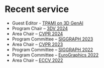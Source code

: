 # Recent service
- Guest Editor - [TPAMI on 3D GenAI](https://genai3d.github.io)
- Program Chair – [3DV 2024](https://3dvconf.github.io/2024/people) 
- Area Chair – [CVPR 2024](https://cvpr.thecvf.com/Conferences/2024/Organizers) 
- Program Committee – [SIGGRAPH 2023](https://s2023.siggraph.org/technical-papers-committee)
- Area Chair – [CVPR 2023](https://cvpr2023.thecvf.com/Conferences/2023/AreaChairs)
- Program Committee – [SIGGRAPH 2022](https://s2022.siggraph.org/technical-papers-committee)
- Program Committee – [EuroGraphics 2022](https://eg2022.univ-reims.fr)
- Area Chair – [ECCV 2022](https://research.com/conference/eccv-2021-european-conference-on-computer-vision)